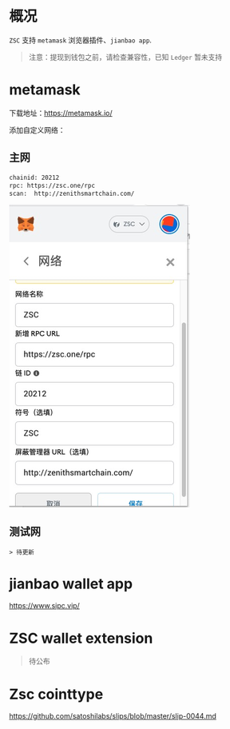 # 概况

`ZSC` 支持 `metamask` 浏览器插件、`jianbao app`.

> 注意：提现到钱包之前，请检查兼容性，已知 `Ledger` 暂未支持

# metamask

下载地址：https://metamask.io/

添加自定义网络：

## 主网

```
chainid: 20212
rpc: https://zsc.one/rpc
scan:  http://zenithsmartchain.com/
```

![metamask](./images/metamask2.png)


## 测试网

```
> 待更新

```


# jianbao wallet app

https://www.sipc.vip/

# ZSC wallet extension

> 待公布

# Zsc cointtype

https://github.com/satoshilabs/slips/blob/master/slip-0044.md